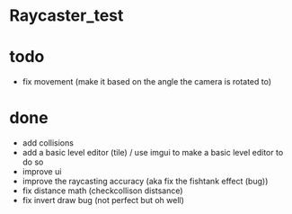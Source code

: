 # Raycaster_test

# todo

- fix movement (make it based on the angle the camera is rotated to)

# done

- add collisions
- add a basic level editor (tile) / use imgui to make a basic level editor to do so
- improve ui
- improve the raycasting accuracy (aka fix the fishtank effect (bug))
- fix distance math (checkcollison distsance)
- fix invert draw bug (not perfect but oh well)
